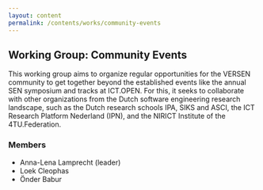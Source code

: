 ```yaml
---
layout: content
permalink: /contents/works/community-events
---
```


## Working Group: Community Events

This working group aims to organize regular opportunities for the VERSEN community to get together beyond the established events like the annual SEN symposium and tracks at ICT.OPEN. For this, it seeks to collaborate with other organizations from the Dutch software engineering research landscape, such as the Dutch research schools IPA, SIKS and ASCI, the ICT Research Platform Nederland (IPN), and the NIRICT Institute of the 4TU.Federation.

### Members

* Anna-Lena Lamprecht (leader)
* Loek Cleophas
* Önder Babur
